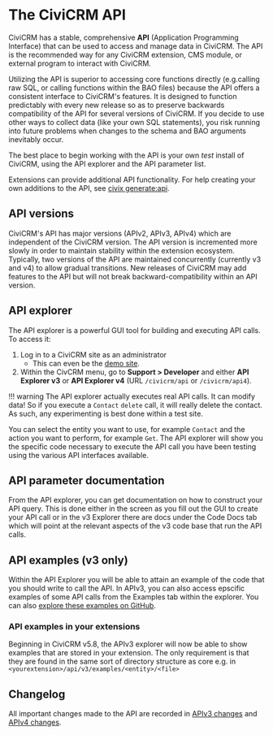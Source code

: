 # The CiviCRM API

CiviCRM has a stable, comprehensive **API** (Application Programming Interface) that can be used to access and manage data in CiviCRM. The API is the recommended way for any CiviCRM extension, CMS module, or external program to interact with CiviCRM.

Utilizing the API is superior to accessing core functions directly (e.g.calling raw SQL, or calling functions within the BAO files) because the API offers a consistent interface to CiviCRM's features. It is designed to function predictably with every new release so as to preserve backwards compatibility of the API for several versions of CiviCRM. If you decide to use other ways to collect data (like your own SQL statements), you risk running into future problems when changes to the schema and BAO arguments inevitably occur.

The best place to begin working with the API is your own *test* install of CiviCRM, using the API explorer and the API parameter list.

Extensions can provide additional API functionality. For help creating your own additions to the API, see [civix generate:api](/extensions/civix.md#generate-api).

## API versions

CiviCRM's API has major versions (APIv2, APIv3, APIv4) which are independent of the CiviCRM version. The API version is incremented more slowly in order to maintain stability within the extension ecosystem. Typically, two versions of the API are maintained concurrently (currently v3 and v4) to allow gradual transitions. New releases of CiviCRM may add features to the API but will not break backward-compatibility within an API version.

## API explorer

The API explorer is a powerful GUI tool for building and executing API calls. To access it:

1. Log in to a CiviCRM site as an administrator
    * This can even be the [demo site](http://dmaster.demo.civicrm.org/).
2. Within the CivCRM menu, go to **Support > Developer** and either **API Explorer v3** or **API Explorer v4** (URL `/civicrm/api` or `/civicrm/api4`).

!!! warning
    The API explorer actually executes real API calls. It can modify data! So if you execute a `Contact` `delete` call, it will really delete the contact. As such, any experimenting is best done within a test site.

You can select the entity you want to use, for example `Contact` and the action you want to perform, for example `Get`. The API explorer will show you the specific code necessary to execute the API call you have been testing using the various API interfaces available.

## API parameter documentation

From the API explorer, you can get documentation on how to construct your API query. This is done either in the screen as you fill out the GUI to create your API call or in the v3 Explorer there are docs under the Code Docs tab which will point at the relevant aspects of the v3 code base that run the API calls.

## API examples (v3 only)

Within the API Explorer you will be able to attain an example of the code that you should write to call the API. In APIv3, you can also access epscific examples of some API calls from the Examples tab within the explorer. You can also [explore these examples on GitHub](https://github.com/civicrm/civicrm-core/tree/master/api/v3/examples).

### API examples in your extensions

Beginning in CiviCRM v5.8, the APIv3 explorer will now be able to show examples that are stored in your extension. The only requirement is that they are found in the same sort of directory structure as core e.g. in `<yourextension>/api/v3/examples/<entity>/<file>`

## Changelog

All important changes made to the API are recorded in [APIv3 changes](/api/v3/changes.md) and [APIv4 changes](/api/v4/changes.md).
